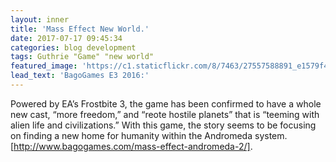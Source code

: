```yaml
---
layout: inner
title: 'Mass Effect New World.'
date: 2017-07-17 09:45:34
categories: blog development
tags: Guthrie "Game" "new world"
featured_image: 'https://c1.staticflickr.com/8/7463/27557588891_e1579f462b_b.jpg'
lead_text: 'BagoGames E3 2016:'
---
```


Powered by EA’s Frostbite 3, the game has been confirmed to have a whole new cast, “more freedom,” and “reote hostile planets” that is “teeming with alien life and civilizations.” With this game, the story seems to be focusing on finding a new home for humanity within the Andromeda system. [http://www.bagogames.com/mass-effect-andromeda-2/].
